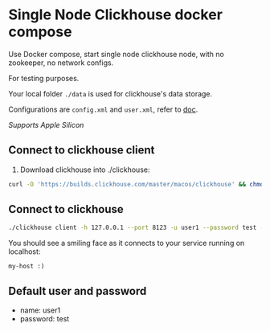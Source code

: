 # Single Node Clickhouse docker compose

Use Docker compose, start single node clickhouse node, with no zookeeper, no network configs.

For testing purposes.

Your local folder `./data` is used for clickhouse's data storage.

Configurations are `config.xml` and `user.xml`, refer to [doc](https://clickhouse.com/docs/en/operations/settings/settings-users).

*Supports Apple Silicon*

## Connect to clickhouse client

1. Download clickhouse into ./clickhouse:
```sh
curl -O 'https://builds.clickhouse.com/master/macos/clickhouse' && chmod a+x ./clickhouse
```

## Connect to clickhouse

```sh
./clickhouse client -h 127.0.0.1 --port 8123 -u user1 --password test --database test
```

You should see a smiling face as it connects to your service running on localhost:
```
my-host :)
```


## Default user and password

- name: user1
- password: test